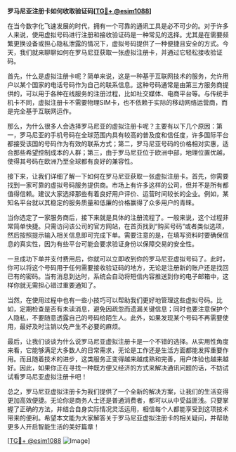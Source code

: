 **罗马尼亚注册卡如何收取验证码[[TG💪+ @esim1088](https://t.me/s/esim1088)]**

在当今数字化飞速发展的时代，拥有一个可靠的通讯工具是必不可少的。对于许多人来说，使用虚拟号码进行注册和接收验证码是一种常见的选择。尤其是在需要频繁更换设备或担心隐私泄露的情况下，虚拟号码提供了一种便捷且安全的方式。今天，我们就来聊聊如何在罗马尼亚获取一张虚拟注册卡，并通过它轻松接收验证码。

首先，什么是虚拟注册卡呢？简单来说，这是一种基于互联网技术的服务，允许用户以某个国家的电话号码作为自己的联系信息。这种号码通常是由第三方服务商提供的，可以用于各种在线服务的注册过程，比如社交媒体、电商平台等。与传统手机卡不同，虚拟注册卡不需要物理SIM卡，也不依赖于实际的移动网络运营商，而是完全基于互联网运作。

那么，为什么很多人会选择罗马尼亚的虚拟注册卡呢？主要有以下几个原因：第一，罗马尼亚的手机号码在全球范围内具有较高的普及度和信任度，许多国际平台都接受该国的号码作为有效的联系方式；第二，罗马尼亚号码的价格相对实惠，适合那些希望控制成本的人群；第三，由于罗马尼亚位于欧洲中部，地理位置优越，使得其号码在欧洲乃至全球都有良好的兼容性。

接下来，让我们详细了解一下如何在罗马尼亚获取一张虚拟注册卡。首先，你需要找到一家可靠的虚拟号码服务提供商。市场上有许多这样的公司，但并不是所有都值得信赖。建议大家选择那些有着良好用户评价、运营时间较长的企业。例如，某知名平台就以其稳定的服务质量和低廉的价格赢得了众多用户的青睐。

当你选定了一家服务商后，接下来就是具体的注册流程了。一般来说，这个过程非常简单快捷。只需访问该公司的官方网站，在首页找到“购买号码”或者类似选项，然后按照提示输入相关信息即可完成下单。需要注意的是，在填写资料时要确保信息的真实性，因为有些平台可能会要求验证身份以保障交易的安全性。

一旦成功下单并支付费用后，你就可以立即收到你的罗马尼亚虚拟号码了。此时，你可以将这个号码用于任何需要接收验证码的地方，无论是注册新的账户还是找回已有的密码。当有消息到达时，系统会自动将短信内容推送到你的电子邮箱中，这样你就无需担心错过重要通知了。

当然，在使用过程中也有一些小技巧可以帮助我们更好地管理这些虚拟号码。比如，定期检查是否有未读消息，避免因疏忽而遗漏关键信息；同时也要注意保护个人隐私，不要随意透露自己的号码给陌生人。此外，如果发现某个号码不再需要使用，最好及时注销以免产生不必要的麻烦。

最后，让我们谈谈为什么说罗马尼亚虚拟注册卡是一个不错的选择。从实用性角度来看，它能够满足大多数人的日常需求，无论是工作还是生活方面都能发挥重要作用。而且随着技术的进步，这类服务正变得越来越成熟和完善，用户体验也越来越好。因此，如果你正在寻找一种既方便又经济的方式来解决通讯问题的话，不妨试试看罗马尼亚虚拟注册卡吧！

总之，罗马尼亚虚拟注册卡为我们提供了一个全新的解决方案，让我们的生活变得更加高效便捷。无论你是商务人士还是普通消费者，都可以从中受益匪浅。只要掌握了正确的方法，并结合自身实际情况灵活运用，相信每个人都能享受到这项技术带来的便利。希望本文能为大家解答关于罗马尼亚虚拟注册卡的相关疑问，并帮助更多人开启智能生活的美好篇章！

[[TG💪+ @esim1088](https://t.me/s/esim1088) ![Image](https://i.postimg.cc/4NQfJmqS/Snipaste-2025-05-13-00-14-12.png)]
